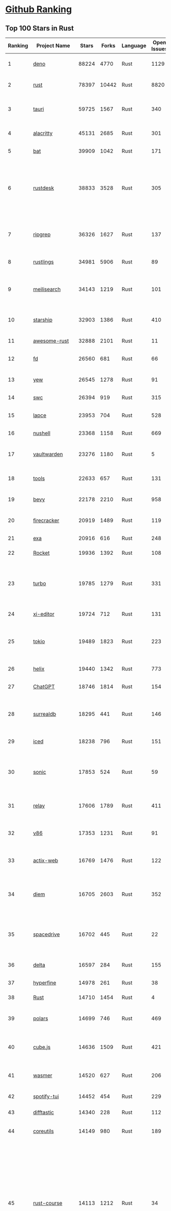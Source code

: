 [Github Ranking](../README.md)
==========

## Top 100 Stars in Rust

| Ranking | Project Name | Stars | Forks | Language | Open Issues | Description | Last Commit |
| ------- | ------------ | ----- | ----- | -------- | ----------- | ----------- | ----------- |
| 1 | [deno](https://github.com/denoland/deno) | 88224 | 4770 | Rust | 1129 | A modern runtime for JavaScript and TypeScript. | 2023-03-02T08:57:17Z |
| 2 | [rust](https://github.com/rust-lang/rust) | 78397 | 10442 | Rust | 8820 | Empowering everyone to build reliable and efficient software. | 2023-03-02T09:54:58Z |
| 3 | [tauri](https://github.com/tauri-apps/tauri) | 59725 | 1567 | Rust | 340 | Build smaller, faster, and more secure desktop applications with a web frontend. | 2023-02-28T15:53:21Z |
| 4 | [alacritty](https://github.com/alacritty/alacritty) | 45131 | 2685 | Rust | 301 | A cross-platform, OpenGL terminal emulator. | 2023-03-01T20:02:05Z |
| 5 | [bat](https://github.com/sharkdp/bat) | 39909 | 1042 | Rust | 171 | A cat(1) clone with wings. | 2023-03-01T07:45:50Z |
| 6 | [rustdesk](https://github.com/rustdesk/rustdesk) | 38833 | 3528 | Rust | 305 | Open source virtual / remote desktop infrastructure for everyone! The open source TeamViewer alternative. Display and control your PC and Android devices from anywhere at anytime. | 2023-03-02T09:58:20Z |
| 7 | [ripgrep](https://github.com/BurntSushi/ripgrep) | 36326 | 1627 | Rust | 137 | ripgrep recursively searches directories for a regex pattern while respecting your gitignore | 2023-03-02T00:20:35Z |
| 8 | [rustlings](https://github.com/rust-lang/rustlings) | 34981 | 5906 | Rust | 89 | :crab: Small exercises to get you used to reading and writing Rust code! | 2023-03-01T07:19:16Z |
| 9 | [meilisearch](https://github.com/meilisearch/meilisearch) | 34143 | 1219 | Rust | 101 | A lightning-fast search engine that fits effortlessly into your apps, websites, and workflow. | 2023-03-01T18:05:23Z |
| 10 | [starship](https://github.com/starship/starship) | 32903 | 1386 | Rust | 410 | ☄🌌️  The minimal, blazing-fast, and infinitely customizable prompt for any shell! | 2023-03-01T17:56:03Z |
| 11 | [awesome-rust](https://github.com/rust-unofficial/awesome-rust) | 32888 | 2101 | Rust | 11 | A curated list of Rust code and resources. | 2023-03-01T15:05:27Z |
| 12 | [fd](https://github.com/sharkdp/fd) | 26560 | 681 | Rust | 66 | A simple, fast and user-friendly alternative to 'find' | 2023-03-02T09:07:09Z |
| 13 | [yew](https://github.com/yewstack/yew) | 26545 | 1278 | Rust | 91 | Rust / Wasm framework for building client web apps | 2023-03-01T04:01:43Z |
| 14 | [swc](https://github.com/swc-project/swc) | 26394 | 919 | Rust | 315 | Rust-based platform for the Web | 2023-03-02T10:01:42Z |
| 15 | [lapce](https://github.com/lapce/lapce) | 23953 | 704 | Rust | 528 | Lightning-fast and Powerful Code Editor written in Rust | 2023-03-02T01:12:37Z |
| 16 | [nushell](https://github.com/nushell/nushell) | 23368 | 1158 | Rust | 669 | A new type of shell | 2023-03-02T01:25:42Z |
| 17 | [vaultwarden](https://github.com/dani-garcia/vaultwarden) | 23276 | 1180 | Rust | 5 | Unofficial Bitwarden compatible server written in Rust, formerly known as bitwarden_rs | 2023-03-02T04:14:46Z |
| 18 | [tools](https://github.com/rome/tools) | 22633 | 657 | Rust | 131 | Unified developer tools for JavaScript, TypeScript, and the web | 2023-03-01T21:48:37Z |
| 19 | [bevy](https://github.com/bevyengine/bevy) | 22178 | 2210 | Rust | 958 | A refreshingly simple data-driven game engine built in Rust | 2023-03-02T09:43:56Z |
| 20 | [firecracker](https://github.com/firecracker-microvm/firecracker) | 20919 | 1489 | Rust | 119 | Secure and fast microVMs for serverless computing. | 2023-03-02T09:56:24Z |
| 21 | [exa](https://github.com/ogham/exa) | 20916 | 616 | Rust | 248 | A modern replacement for ‘ls’. | 2023-03-01T19:49:40Z |
| 22 | [Rocket](https://github.com/SergioBenitez/Rocket) | 19936 | 1392 | Rust | 108 | A web framework for Rust. | 2023-02-26T10:55:34Z |
| 23 | [turbo](https://github.com/vercel/turbo) | 19785 | 1279 | Rust | 331 | Incremental bundler and build system optimized for JavaScript and TypeScript, written in Rust – including Turbopack and Turborepo. | 2023-03-02T10:00:22Z |
| 24 | [xi-editor](https://github.com/xi-editor/xi-editor) | 19724 | 712 | Rust | 131 | A modern editor with a backend written in Rust. | 2023-02-01T16:30:16Z |
| 25 | [tokio](https://github.com/tokio-rs/tokio) | 19489 | 1823 | Rust | 223 | A runtime for writing reliable asynchronous applications with Rust. Provides I/O, networking, scheduling, timers, ... | 2023-03-01T23:42:20Z |
| 26 | [helix](https://github.com/helix-editor/helix) | 19440 | 1342 | Rust | 773 | A post-modern modal text editor. | 2023-03-02T08:58:12Z |
| 27 | [ChatGPT](https://github.com/lencx/ChatGPT) | 18746 | 1814 | Rust | 154 | 🔮 ChatGPT Desktop Application (Mac, Windows and Linux) | 2023-03-01T11:21:55Z |
| 28 | [surrealdb](https://github.com/surrealdb/surrealdb) | 18295 | 441 | Rust | 146 | A scalable, distributed, collaborative, document-graph database, for the realtime web | 2023-03-01T17:02:11Z |
| 29 | [iced](https://github.com/iced-rs/iced) | 18238 | 796 | Rust | 151 | A cross-platform GUI library for Rust, inspired by Elm | 2023-03-01T23:47:45Z |
| 30 | [sonic](https://github.com/valeriansaliou/sonic) | 17853 | 524 | Rust | 59 | 🦔 Fast, lightweight & schema-less search backend. An alternative to Elasticsearch that runs on a few MBs of RAM. | 2023-01-08T19:14:14Z |
| 31 | [relay](https://github.com/facebook/relay) | 17606 | 1789 | Rust | 411 | Relay is a JavaScript framework for building data-driven React applications. | 2023-03-02T02:14:45Z |
| 32 | [v86](https://github.com/copy/v86) | 17353 | 1231 | Rust | 91 | x86 virtualization in your browser, recompiling x86 to wasm on the fly | 2023-02-20T10:45:27Z |
| 33 | [actix-web](https://github.com/actix/actix-web) | 16769 | 1476 | Rust | 122 | Actix Web is a powerful, pragmatic, and extremely fast web framework for Rust. | 2023-03-02T08:24:43Z |
| 34 | [diem](https://github.com/diem/diem) | 16705 | 2603 | Rust | 352 | Diem’s mission is to build a trusted and innovative financial network that empowers people and businesses around the world. | 2023-03-02T07:06:23Z |
| 35 | [spacedrive](https://github.com/spacedriveapp/spacedrive) | 16702 | 445 | Rust | 22 | Spacedrive is an open source cross-platform file explorer, powered by a virtual distributed filesystem written in Rust. | 2023-03-02T02:37:07Z |
| 36 | [delta](https://github.com/dandavison/delta) | 16597 | 284 | Rust | 155 | A syntax-highlighting pager for git, diff, and grep output | 2023-03-01T21:13:47Z |
| 37 | [hyperfine](https://github.com/sharkdp/hyperfine) | 14978 | 261 | Rust | 38 | A command-line benchmarking tool | 2023-03-01T07:42:58Z |
| 38 | [Rust](https://github.com/TheAlgorithms/Rust) | 14710 | 1454 | Rust | 4 |  All Algorithms implemented in Rust  | 2023-03-01T15:20:43Z |
| 39 | [polars](https://github.com/pola-rs/polars) | 14699 | 746 | Rust | 469 | Fast multi-threaded, hybrid-out-of-core DataFrame library in Rust \| Python \| Node.js | 2023-03-02T10:02:34Z |
| 40 | [cube.js](https://github.com/cube-js/cube.js) | 14636 | 1509 | Rust | 421 | 📊  Cube — The Semantic Layer for Building Data Applications | 2023-03-02T04:45:31Z |
| 41 | [wasmer](https://github.com/wasmerio/wasmer) | 14520 | 627 | Rust | 206 | 🚀 The leading WebAssembly Runtime supporting WASI and Emscripten | 2023-03-02T10:02:43Z |
| 42 | [spotify-tui](https://github.com/Rigellute/spotify-tui) | 14452 | 454 | Rust | 229 | Spotify for the terminal written in Rust 🚀 | 2023-01-20T22:39:05Z |
| 43 | [difftastic](https://github.com/Wilfred/difftastic) | 14340 | 228 | Rust | 112 | a structural diff that understands syntax 🟥🟩 | 2023-02-24T16:48:17Z |
| 44 | [coreutils](https://github.com/uutils/coreutils) | 14149 | 980 | Rust | 189 | Cross-platform Rust rewrite of the GNU coreutils | 2023-03-01T21:52:32Z |
| 45 | [rust-course](https://github.com/sunface/rust-course) | 14113 | 1212 | Rust | 34 | “连续六年成为全世界最受喜爱的语言，无 GC 也无需手动内存管理、极高的性能和安全性、过程/OO/函数式编程、优秀的包管理、JS 未来基石" — 工作之余的第二语言来试试 Rust 吧。<<Rust语言圣经>>拥有全面且深入的讲解、生动贴切的示例、德芙般丝滑的内容，甚至还有JS程序员关注的 WASM 和 Deno 等专题。这可能是目前最用心的 Rust 中文学习教程 / Book  | 2023-03-01T09:35:35Z |
| 46 | [RustPython](https://github.com/RustPython/RustPython) | 13753 | 928 | Rust | 216 | A Python Interpreter written in Rust | 2023-03-02T09:43:18Z |
| 47 | [egui](https://github.com/emilk/egui) | 13712 | 972 | Rust | 347 | egui: an easy-to-use immediate mode GUI in Rust that runs on both web and native | 2023-03-01T22:26:55Z |
| 48 | [anki](https://github.com/ankitects/anki) | 13352 | 1671 | Rust | 106 | Anki for desktop computers | 2023-03-02T07:13:33Z |
| 49 | [vector](https://github.com/vectordotdev/vector) | 12864 | 1026 | Rust | 1607 | A high-performance observability data pipeline. | 2023-03-02T09:54:29Z |
| 50 | [tikv](https://github.com/tikv/tikv) | 12728 | 1920 | Rust | 966 | Distributed transactional key-value database, originally created to complement TiDB | 2023-03-02T09:46:34Z |
| 51 | [mdBook](https://github.com/rust-lang/mdBook) | 12676 | 1296 | Rust | 358 | Create book from markdown files. Like Gitbook but implemented in Rust | 2023-02-28T20:38:31Z |
| 52 | [navi](https://github.com/denisidoro/navi) | 12537 | 452 | Rust | 47 | An interactive cheatsheet tool for the command-line | 2022-12-21T11:06:29Z |
| 53 | [gitui](https://github.com/extrawurst/gitui) | 12435 | 390 | Rust | 102 | Blazing 💥 fast terminal-ui for git written in rust 🦀 | 2023-03-02T03:26:36Z |
| 54 | [book](https://github.com/rust-lang/book) | 11649 | 2740 | Rust | 172 | The Rust Programming Language | 2023-02-28T12:00:52Z |
| 55 | [wasmtime](https://github.com/bytecodealliance/wasmtime) | 11586 | 930 | Rust | 484 | A fast and secure runtime for WebAssembly | 2023-03-02T07:57:19Z |
| 56 | [ruffle](https://github.com/ruffle-rs/ruffle) | 11549 | 586 | Rust | 2320 | A Flash Player emulator written in Rust | 2023-03-02T08:51:37Z |
| 57 | [rust-analyzer](https://github.com/rust-lang/rust-analyzer) | 11493 | 1185 | Rust | 1175 | A Rust compiler front-end for IDEs | 2023-03-02T00:43:31Z |
| 58 | [Pake](https://github.com/tw93/Pake) | 11469 | 864 | Rust | 4 | 🤱🏻 Turn any webpage into a desktop app with Rust.  🤱🏻 很简单的用 Rust 打包网页生成很小的桌面 App | 2023-03-02T09:47:25Z |
| 59 | [carbonyl](https://github.com/fathyb/carbonyl) | 11448 | 251 | Rust | 28 | Chromium running inside your terminal | 2023-02-26T21:31:10Z |
| 60 | [hyper](https://github.com/hyperium/hyper) | 11317 | 1340 | Rust | 176 | An HTTP library for Rust | 2023-03-01T15:32:15Z |
| 61 | [tree-sitter](https://github.com/tree-sitter/tree-sitter) | 11020 | 635 | Rust | 348 | An incremental parsing system for programming tools | 2023-03-01T02:29:20Z |
| 62 | [static-analysis](https://github.com/analysis-tools-dev/static-analysis) | 10938 | 1231 | Rust | 0 | ⚙️ A curated list of static analysis (SAST) tools and linters for all programming languages, config files, build tools, and more. The focus is on tools which improve code quality. | 2023-03-01T22:17:18Z |
| 63 | [just](https://github.com/casey/just) | 10847 | 274 | Rust | 162 | 🤖 Just a command runner | 2023-02-17T20:40:53Z |
| 64 | [clap](https://github.com/clap-rs/clap) | 10781 | 891 | Rust | 208 | A full featured, fast Command Line Argument Parser for Rust | 2023-03-01T04:51:20Z |
| 65 | [rust-raspberrypi-OS-tutorials](https://github.com/rust-embedded/rust-raspberrypi-OS-tutorials) | 10494 | 631 | Rust | 1 | :books: Learn to write an embedded OS in Rust :crab: | 2022-12-30T20:30:34Z |
| 66 | [fnm](https://github.com/Schniz/fnm) | 10440 | 302 | Rust | 87 | 🚀 Fast and simple Node.js version manager, built in Rust | 2023-02-28T17:47:31Z |
| 67 | [zola](https://github.com/getzola/zola) | 10418 | 742 | Rust | 148 | A fast static site generator in a single binary with everything built-in. https://www.getzola.org | 2023-03-01T14:16:24Z |
| 68 | [zellij](https://github.com/zellij-org/zellij) | 10290 | 312 | Rust | 383 | A terminal workspace with batteries included | 2023-03-01T19:14:23Z |
| 69 | [solana](https://github.com/solana-labs/solana) | 10073 | 2782 | Rust | 786 | Web-Scale Blockchain for fast, secure, scalable, decentralized apps and marketplaces. | 2023-03-02T08:07:42Z |
| 70 | [comprehensive-rust](https://github.com/google/comprehensive-rust) | 10035 | 456 | Rust | 36 | This is the Rust course used by the Android team at Google. It provides you the material to quickly teach Rust to everyone. | 2023-03-02T09:31:02Z |
| 71 | [diesel](https://github.com/diesel-rs/diesel) | 9983 | 876 | Rust | 94 | A safe, extensible ORM and Query Builder for Rust | 2023-03-02T00:35:19Z |
| 72 | [cargo](https://github.com/rust-lang/cargo) | 9915 | 1936 | Rust | 1352 | The Rust package manager | 2023-03-02T07:30:43Z |
| 73 | [tui-rs](https://github.com/fdehau/tui-rs) | 9832 | 460 | Rust | 90 | Build terminal user interfaces and dashboards using Rust | 2023-02-20T08:24:26Z |
| 74 | [py-spy](https://github.com/benfred/py-spy) | 9792 | 346 | Rust | 94 | Sampling profiler for Python programs | 2023-02-21T11:58:31Z |
| 75 | [czkawka](https://github.com/qarmin/czkawka) | 9678 | 272 | Rust | 240 | Multi functional app to find duplicates, empty folders, similar images etc. | 2023-02-26T16:28:22Z |
| 76 | [neovide](https://github.com/neovide/neovide) | 9613 | 378 | Rust | 341 | No Nonsense Neovim Client in Rust | 2023-02-28T03:22:55Z |
| 77 | [zoxide](https://github.com/ajeetdsouza/zoxide) | 9550 | 347 | Rust | 29 | A smarter cd command. Supports all major shells. | 2023-03-01T08:45:55Z |
| 78 | [ruff](https://github.com/charliermarsh/ruff) | 9407 | 299 | Rust | 201 | An extremely fast Python linter, written in Rust. | 2023-03-02T04:37:52Z |
| 79 | [RustScan](https://github.com/RustScan/RustScan) | 9395 | 676 | Rust | 91 | 🤖 The Modern Port Scanner 🤖 | 2023-02-28T02:50:46Z |
| 80 | [lsd](https://github.com/Peltoche/lsd) | 9273 | 307 | Rust | 91 | The next gen ls command | 2023-02-02T16:21:03Z |
| 81 | [xsv](https://github.com/BurntSushi/xsv) | 9202 | 293 | Rust | 108 | A fast CSV command line toolkit written in Rust. | 2022-12-22T10:10:37Z |
| 82 | [rust-clippy](https://github.com/rust-lang/rust-clippy) | 9024 | 1187 | Rust | 1641 | A bunch of lints to catch common mistakes and improve your Rust code. Book: https://doc.rust-lang.org/clippy/ | 2023-03-02T10:01:02Z |
| 83 | [axum](https://github.com/tokio-rs/axum) | 8817 | 608 | Rust | 19 | Ergonomic and modular web framework built with Tokio, Tower, and Hyper | 2023-03-01T12:57:23Z |
| 84 | [spotifyd](https://github.com/Spotifyd/spotifyd) | 8663 | 407 | Rust | 60 | A spotify daemon | 2023-03-02T02:02:24Z |
| 85 | [druid](https://github.com/linebender/druid) | 8613 | 545 | Rust | 256 | A data-first Rust-native UI design toolkit.  | 2023-02-28T16:58:05Z |
| 86 | [talent-plan](https://github.com/pingcap/talent-plan) | 8541 | 1125 | Rust | 96 | open source training courses about distributed database and distributed systems | 2023-02-26T08:31:48Z |
| 87 | [xray](https://github.com/atom-archive/xray) | 8531 | 245 | Rust | 16 | An experimental next-generation Electron-based text editor | 2019-07-22T17:46:06Z |
| 88 | [universal-android-debloater](https://github.com/0x192/universal-android-debloater) | 8296 | 479 | Rust | 215 | Cross-platform GUI written in Rust using ADB to debloat non-rooted android devices. Improve your privacy, the security and battery life of your device. | 2023-03-01T18:48:57Z |
| 89 | [broot](https://github.com/Canop/broot) | 8259 | 194 | Rust | 161 | A new way to see and navigate directory trees : https://dystroy.org/broot | 2023-03-01T06:43:04Z |
| 90 | [rayon](https://github.com/rayon-rs/rayon) | 8227 | 412 | Rust | 140 | Rayon: A data parallelism library for Rust | 2023-02-27T19:27:21Z |
| 91 | [sqlx](https://github.com/launchbadge/sqlx) | 8115 | 831 | Rust | 403 | 🧰 The Rust SQL Toolkit. An async, pure Rust SQL crate featuring compile-time checked queries without a DSL. Supports PostgreSQL, MySQL, SQLite, and MSSQL. | 2023-03-02T03:17:36Z |
| 92 | [windows-rs](https://github.com/microsoft/windows-rs) | 7945 | 346 | Rust | 30 | Rust for Windows | 2023-03-01T22:33:55Z |
| 93 | [substrate](https://github.com/paritytech/substrate) | 7941 | 2528 | Rust | 995 | Substrate: The platform for blockchain innovators | 2023-03-02T09:32:33Z |
| 94 | [Infinite-Storage-Glitch](https://github.com/DvorakDwarf/Infinite-Storage-Glitch) | 7908 | 393 | Rust | 30 | ISG lets you use YouTube as cloud storage for ANY files, not just video | 2023-02-28T00:35:21Z |
| 95 | [tokei](https://github.com/XAMPPRocky/tokei) | 7906 | 401 | Rust | 92 | Count your code, quickly. | 2023-02-21T08:35:21Z |
| 96 | [amethyst](https://github.com/amethyst/amethyst) | 7888 | 776 | Rust | 0 | Data-oriented and data-driven game engine written in Rust | 2021-12-06T18:23:49Z |
| 97 | [pyo3](https://github.com/PyO3/pyo3) | 7795 | 512 | Rust | 147 | Rust bindings for the Python interpreter | 2023-02-28T09:50:40Z |
| 98 | [nom](https://github.com/rust-bakery/nom) | 7781 | 751 | Rust | 182 | Rust parser combinator framework | 2023-02-28T20:48:53Z |
| 99 | [warp](https://github.com/seanmonstar/warp) | 7769 | 652 | Rust | 159 | A super-easy, composable, web server framework for warp speeds. | 2023-02-25T15:01:27Z |
| 100 | [actix](https://github.com/actix/actix) | 7726 | 610 | Rust | 35 | Actor framework for Rust. | 2023-01-27T16:50:49Z |

